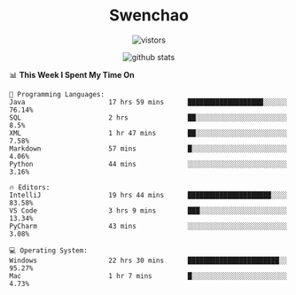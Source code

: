 <h1 align="center">Swenchao</h3>

<p align="center">
  <img src="https://visitor-badge.glitch.me/badge?page_id=Swenchao" alt="vistors" />
</p>

<p align="center">
  <img src="https://github-readme-stats.vercel.app/api?username=Swenchao&count_private=true&show_icons=true&theme=vue-dark&hide_title=true" alt="github stats" />
</p>

<!--START_SECTION:waka-->
📊 **This Week I Spent My Time On** 

```text
💬 Programming Languages: 
Java                     17 hrs 59 mins      ███████████████████░░░░░░   76.14% 
SQL                      2 hrs               ██░░░░░░░░░░░░░░░░░░░░░░░   8.5% 
XML                      1 hr 47 mins        ██░░░░░░░░░░░░░░░░░░░░░░░   7.58% 
Markdown                 57 mins             █░░░░░░░░░░░░░░░░░░░░░░░░   4.06% 
Python                   44 mins             ░░░░░░░░░░░░░░░░░░░░░░░░░   3.16%

🔥 Editors: 
IntelliJ                 19 hrs 44 mins      █████████████████████░░░░   83.58% 
VS Code                  3 hrs 9 mins        ███░░░░░░░░░░░░░░░░░░░░░░   13.34% 
PyCharm                  43 mins             ░░░░░░░░░░░░░░░░░░░░░░░░░   3.08%

💻 Operating System: 
Windows                  22 hrs 30 mins      ███████████████████████░░   95.27% 
Mac                      1 hr 7 mins         █░░░░░░░░░░░░░░░░░░░░░░░░   4.73%

```


<!--END_SECTION:waka-->

